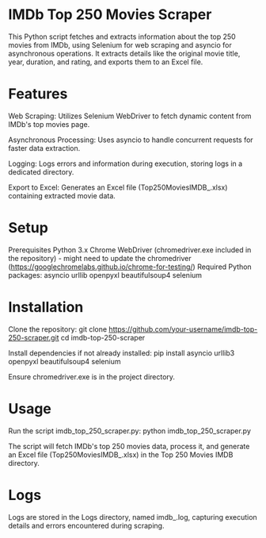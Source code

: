 # IMDb Top 250 Movies Scraper

This Python script fetches and extracts information about the top 250 movies from IMDb, using Selenium for web scraping and asyncio for asynchronous operations. It extracts details like the original movie title, year, duration, and rating, and exports them to an Excel file.


# Features

Web Scraping: Utilizes Selenium WebDriver to fetch dynamic content from IMDb's top movies page.

Asynchronous Processing: Uses asyncio to handle concurrent requests for faster data extraction.

Logging: Logs errors and information during execution, storing logs in a dedicated directory.

Export to Excel: Generates an Excel file (Top250MoviesIMDB_<timestamp>.xlsx) containing extracted movie data.


# Setup

Prerequisites
  Python 3.x
  Chrome WebDriver (chromedriver.exe included in the repository) - might need to update the chromedriver (https://googlechromelabs.github.io/chrome-for-testing/)
  Required Python packages:
    asyncio
    urllib
    openpyxl
    beautifulsoup4
    selenium


# Installation

Clone the repository:
  git clone https://github.com/your-username/imdb-top-250-scraper.git
  cd imdb-top-250-scraper

Install dependencies if not already installed:
  pip install asyncio urllib3 openpyxl beautifulsoup4 selenium

Ensure chromedriver.exe is in the project directory.


# Usage

Run the script imdb_top_250_scraper.py:
  python imdb_top_250_scraper.py

The script will fetch IMDb's top 250 movies data, process it, and generate an Excel file (Top250MoviesIMDB_<timestamp>.xlsx) in the Top 250 Movies IMDB directory.


# Logs

Logs are stored in the Logs directory, named imdb_<timestamp>.log, capturing execution details and errors encountered during scraping.
